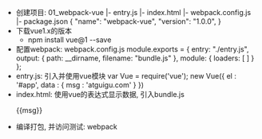 * 创建项目: 01_webpack-vue
    |- entry.js
    |- index.html
    |- webpack.config.js
    |- package.json
        {
          "name": "webpack-vue",
          "version": "1.0.0",
        }
* 下载vue1.x的版本
    * npm install vue@1 --save
* 配置webpack: webpack.config.js
    module.exports = {
        entry: "./entry.js",
        output: {
            path: __dirname,
            filename: "bundle.js"
        },
        module: {
            loaders: [
            ]
        }
    };
* entry.js: 引入并使用vue模块
    var Vue = require('vue');
    new Vue({
        el : '#app',
        data : {
            msg : 'atguigu.com'
        }
    })
*  index.html: 使用vue的表达式显示数据, 引入bundle.js
    <div id="app">
        <p>{{msg}}</p>
    </div>
    <script type="text/javascript" src="bundle.js"></script>
* 编译打包, 并访问测试:
    webpack